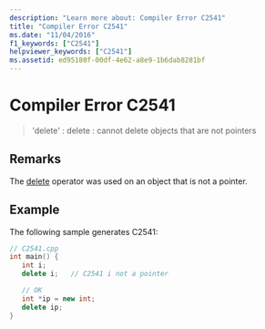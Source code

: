 ```yaml
---
description: "Learn more about: Compiler Error C2541"
title: "Compiler Error C2541"
ms.date: "11/04/2016"
f1_keywords: ["C2541"]
helpviewer_keywords: ["C2541"]
ms.assetid: ed95180f-00df-4e62-a8e9-1b6dab8281bf
---
```

# Compiler Error C2541

> 'delete' : delete : cannot delete objects that are not pointers

## Remarks

The [delete](../../cpp/delete-operator-cpp.md) operator was used on an object that is not a pointer.

## Example

The following sample generates C2541:

```cpp
// C2541.cpp
int main() {
   int i;
   delete i;   // C2541 i not a pointer

   // OK
   int *ip = new int;
   delete ip;
}
```
